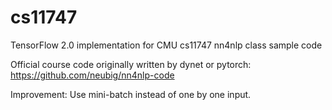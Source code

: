 # cs11747
TensorFlow 2.0 implementation for CMU cs11747 nn4nlp class sample code

Official course code originally written by dynet or pytorch: https://github.com/neubig/nn4nlp-code

Improvement:
Use mini-batch instead of one by one input.
